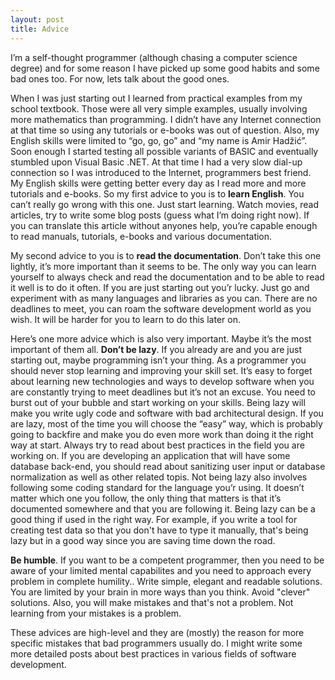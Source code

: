 ```yaml
---
layout: post
title: Advice
---
```


I’m a self-thought programmer (although chasing a computer science degree) and for some reason I have picked up some good habits and some bad ones too. For now, lets talk about the good ones.

When I was just starting out I learned from practical examples from my school textbook. Those were all very simple examples, usually involving more mathematics than programming. I didn’t have any Internet connection at that time so using any tutorials or e-books was out of question. Also, my English skills were limited to “go, go, go” and “my name is Amir Hadžić”. Soon enough I started testing all possible variants of BASIC and eventually stumbled upon Visual Basic .NET. At that time I had a very slow dial-up connection so I was introduced to the Internet, programmers best friend. My English skills were getting better every day as I read more and more tutorials and e-books. So my first advice to you is to **learn English**. You can’t really go wrong with this one. Just start learning. Watch movies, read articles, try to write some blog posts  (guess what I’m doing right now). If you can translate this article without anyones help, you’re capable enough to read manuals, tutorials, e-books and various documentation.

My second advice to you is to **read the documentation**. Don’t take this one lightly, it’s more important than it seems to be. The only way you can learn yourself to always check and read the documentation and to be able to read it well is to do it often. If you are just starting out you’r lucky. Just go and experiment with as many languages and libraries as you can. There are no deadlines to meet, you can roam the software development world as you wish. It will be harder for you to learn to do this later on.

Here’s one more advice which is also very important. Maybe it’s the most important of them all. **Don’t be lazy**. If you already are and you are just starting out, maybe programming isn’t your thing. As a programmer you should never stop learning and improving your skill set. It’s easy to forget about learning new technologies and ways to develop software when you are constantly trying to meet deadlines but it’s not an excuse. You need to burst out of your bubble and start working on your skills. Being lazy will make you write ugly code and software with bad architectural design. If you are lazy, most of the time you will choose the “easy” way, which is probably going to backfire and make you do even more work than doing it the right way at start. Always try to read about best practices in the field you are working on. If you are developing an application that will have some database back-end, you should read about sanitizing user input or database normalization as well as other related topis. Not being lazy also involves following some coding standard for the language you’r using. It doesn’t matter which one you follow, the only thing that matters is that it’s documented somewhere and that you are following it. Being lazy can be a good thing if used in the right way. For example, if you write a tool for creating test data so that you don't have to type it manually, that's being lazy but in a good way since you are saving time down the road.

**Be humble**. If you want to be a competent programmer, then you need to be aware of your limited mental capabilites and you need to approach every problem in complete humility.. Write simple, elegant and readable solutions. You are limited by your brain in more ways than you think. Avoid "clever" solutions. Also, you will make mistakes and that's not a problem. Not learning from your mistakes is a problem.

These advices are high-level and they are (mostly) the reason for more specific mistakes that bad programmers usually do. I might write some more detailed posts about best practices in various fields of software development.
